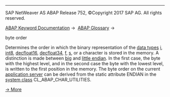   

* * *

SAP NetWeaver AS ABAP Release 752, ©Copyright 2017 SAP AG. All rights reserved.

[ABAP Keyword Documentation](javascript:call_link\('abenabap.htm'\)) →  [ABAP Glossary](javascript:call_link\('abenabap_glossary.htm'\)) → 

byte order

Determines the order in which the binary representation of the [data types](javascript:call_link\('abendata_type_glosry.htm'\) "Glossary Entry") [i](javascript:call_link\('abenbuiltin_types_numeric.htm'\)), [int8](javascript:call_link\('abenbuiltin_types_numeric.htm'\)), [decfloat16](javascript:call_link\('abenbuiltin_types_numeric.htm'\)), [decfloat34](javascript:call_link\('abenbuiltin_types_numeric.htm'\)), [f](javascript:call_link\('abenbuiltin_types_numeric.htm'\)), [s](javascript:call_link\('abenbuiltin_types_numeric.htm'\)), or a character is stored in the memory. A distinction is made between [big](javascript:call_link\('abenbig_endian_glosry.htm'\) "Glossary Entry") and [little endian](javascript:call_link\('abenlittle_endian_glosry.htm'\) "Glossary Entry"). In the first case, the byte with the highest level, and in the second case the byte with the lowest level, is written to the first position in the memory. The byte order on the current [application server](javascript:call_link\('abenapplication_server_glosry.htm'\) "Glossary Entry") can be derived from the static attribute ENDIAN in the [system class](javascript:call_link\('abensystem_class_glosry.htm'\) "Glossary Entry") CL\_ABAP\_CHAR\_UTILITIES.

[→ More](javascript:call_link\('abenbyteorder.htm'\))